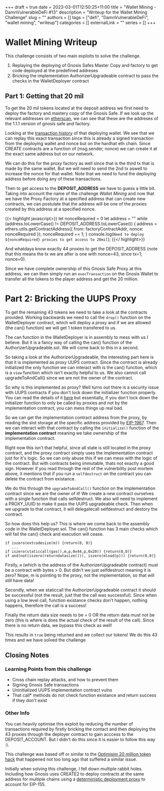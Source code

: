 +++ 
draft = true
date = 2023-03-01T12:50:25+11:00
title = "Wallet Mining - DamnVulnerableDeFi #13"
description = "Writeup for the Wallet Mining Challenge"
slug = ""
authors = []
tags = ["defi", "DamnVulnerableDeFi", "wallet mining", "writeup"]
categories = []
externalLink = ""
series = []
+++

# Wallet Mining Writeup

This challenge consists of two main exploits to solve the challenge.
1. Replaying the deploying of Gnosis Safes Master Copy and factory to get code
   deployed at the predefined addreses
2. Bricking the implementation AuthorizerUpgradeable contract to pass the checks
   in the WalletDeployer contract

## Part 1: Getting that 20 mil

To get the 20 mil tokens located at the deposit address we first need to deploy
the factory and mastery copy of the Gnosis Safe. If we look up the relevant
addresses on
[etherscan](https://etherscan.io/address/0x34cfac646f301356faa8b21e94227e3583fe3f5f#code),
we can see that these are the addreses of the 1.1.1 version of gnosis safe and
factory.

Looking at the [transaction
history](https://etherscan.io/address/0x1aa7451dd11b8cb16ac089ed7fe05efa00100a6a)
of that deploying wallet. We see that we can replay this exact transaction since
this is already a signed transaction from the deploying wallet and nonce but on
the hardhat eth chain. Since CREATE contracts are a function of (msg.sender,
nonce) we can create it at the exact same address but on our network. 

We can do this for the proxy factory as well since that is the third tx that is
made by the same wallet. But we will need to send the 2nd tx aswell to increase
the nonce for that wallet. Note that we need to fund the deploying address
before doing any of these transactions.

Then to get access to the **DEPOSIT_ADDRESS** we have to guess a little bit.
Taking into account the name of the challenge *Wallet Mining* and now that we
have the Proxy Factory at a specified address that can create new contracts, we
can postulate that the address will be one of the proxies created by this
address at a specified nonce. 

{{< highlight javascript>}}
let nonceRequired = 0
let address = ""
while (address.toLowerCase() != DEPOSIT_ADDRESS.toLowerCase()) {
   address = ethers.utils.getContractAddress({
         from: factoryContractAddr,
         nonce: nonceRequired
   });
   nonceRequired += 1;
}
console.log(`Need to deploy ${nonceRequired} proxies to get access to 20mil`);
{{</ highlight>}}

And whatdaya know exactly 44 proxies to get the DEPOSIT_ADDRESS (note that this
means the tx we are after is one with nonce=43, since tx=1; nonce=0).

Since we have complete ownership of this Gnosis Safe Proxy at this address, we
can then simply run an `execTransaction` on the Gnosis Wallet to transfer all
the tokens to the player address and get the 20 million.

# Part 2: Bricking the UUPS Proxy

To get the remaining 43 tokens we need to take a look at the contracts provided.
Working backwards we need to call the `drop()` function on the WalletDeployer
contract, which will deploy a proxy and if we are allowed (the can() function)
we will get 1 token transfered to us.

The can function in the WalletDeployer is in assembly to mess with us I believe.
But it is a fancy way of calling the can() function of the
AuthorizerUpgradeable.sol. We will come back to this in a second.

So taking a look at the AuthorizerUpgradeable, the interesting part here is that
it is implemented as proxy UUPS contract. Since the contract is already
initialized the only function we can interact with is the can() function, which
is a `view` function which isn't exactly helpful to us. We also cannot call
upgradeToAndCall() since we are not the owner of the contract.

So why is this implemented as proxy? Well turns out there is a security issue
with UUPS contracts if you don't lock down the initializer function properly.
You can read the details of it
[here](https://forum.openzeppelin.com/t/uupsupgradeable-vulnerability-post-mortem/15680)
but essentially, if you don't lock down the initializer function to only be
called by proxies and not by the implementation contract, you can mess things up
real bad. 

So we can get the implementation contract address from the proxy, by reading the
slot storage at the specific address provided by
[EIP-1967](https://eips.ethereum.org/EIPS/eip-1967). Then we can interact with
that contract by calling the `initialize()` function of the **implementation
contract** meaning we take ownership of the implementation contract. 

Right now this isn't that helpful, since all state is still located in the proxy
contract, and the proxy contract simply uses the implementation contract just
for it's logic. So we can only abuse this if we can mess with the logic of the
contract. But with contracts being immutable, thats not exactly a good sign.
However if you read through the rest of the vulnerbility post mortem above, it
mentions that if you run a `selfdestruct` on the contract you can delete the
contract from existance. 

We do this through the `upgradeToAndCall()` function on the implementation
contract since we are the owner of it! We  create a new contract ourselves with
a single function that calls selfdestruct. We also will need to implement a
PROXY_UUID to make it pass the UUPS upgradeable check. Then when we upgrade to
that contract, it will delegatecall selfdestruct and destory the contract. 

So how does this help us? This is where we come back to the assembly code in the
WalletDeployer.sol. The can() function has 3 main checks which will fail the
can() check and execution will cease.

```sol
if iszero(extcodesize(m)) {return(0, 0)}
   ...        
if iszero(staticcall(gas(),m,p,0x44,p,0x20)) {return(0,0)}
if and(not(iszero(returndatasize())), iszero(mload(p))) {return(0,0)}
```

Firstly, `m` (which is the address of the AuthorizerUpgradeable contract) must
be a contract with bytes > 0. But didn't we just selfdestruct meaning it is
zero? Nope, m is pointing to the proxy, not the implementation, so that will
still have data!

Secondly, when we staticcall the AuthorizerUpgradeable contract it should be
successful (not the result, just that the call was successful). Since when using
a low level call, function existance checks don't happen, nothing happens,
therefore the call is a success! 

Finally the return data size needs to be = 0 OR the return data must not be zero
(this is where is does the actual check of the result of the call). Since there
is no return data, we bypass this check as well!

This results in `true` being returned and we collect our tokens! We do this 43
times and we have solved the challenge

## Closing Notes

### Learning Points from this challenge

 - Cross chain replay attacks, and how to prevent them
 - Signing Gnosis Safe transactions
 - Uninitialized UUPS implementation contract vulns
 - That call* methods do not check function existance and return success if they
   don't exist

### Other Info

You can heavily optimise this exploit by reducing the number of transactions
required by firstly bricking the contact and then deploying the 43 proxies
through the deployer contract to gain acccess to the DEPOSIT_ACCOUNT. But I didn't do this since it is easier to follow this way :). 

This challenge was based off or similar to the [Optimisim 20 million token
hack](https://decrypt.co/102377/ethereum-layer-2-solution-optimism-loses-20-million-tokens-in-interlayer-snafu)
that happened not too long ago that suffered a similar issue.

Initially when solving this challenge, I fell down multiple rabbit holes.
Including how Gnosis uses CREATE2 to deploy contracts at the same address for
multiple chains using a [deterministic deployment
proxy](https://github.com/Arachnid/deterministic-deployment-proxy) to account
for EIP-155.